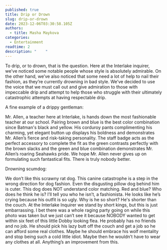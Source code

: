 ```yaml
---
published: true
title: Drip or Drown
slug: drip-or-drown
date: 2023-12-06T03:30:58.105Z
authors:
  - title: Masha Maykova
categories:
  - Entertainment
readtime: 2
description: "    "
---
```

To drip, or to drown, that is the question. Here at the Interlake inquirer, we’ve noticed some notable people whose style is absolutely admirable. On the other hand, we’ve also noticed that some need a lot of help to nail their fashion, as they’re currently drowning in bad style. We’ve decided to use the voice that we must call out and give admiration to those with impeccable drip and attempt to help those who struggle with their ultimately catastrophic attempts at having respectable drip.

A fine example of a drippy gentleman:

Mr. Allen, a teacher here at Interlake, is hands down the most fashionable teacher at our school. Pairing brown and blue is the best color combination since Batman's black and yellow. His corduroy pants complimenting his charming, yet elegant button up displays his boldness and demonstrates Mr. Allen’s fierce and risk-taking personality. The staff badge acts as the perfect accessory to complete the fit as the green contrasts perfectly with the brown slacks and the green and blue combination demonstrates Mr. Allen’s roaring Seahawks pride. We hope Mr. Allen never gives up on formulating such fantastical fits. There is truly nobody better.





Drowning scumdog:

We don’t like this scrawny rat dog. This canine catastrophe is a step in the wrong direction for dog fashion. Even the disgusting pillow dog behind him is cuter. This dog does NOT understand color matching. Red and blue? Who does he think he is? I’ll tell you who he isn’t, a fashionista. He looks like he’s crying because his outfit is so ugly. Why is he so short? He's shorter than the couch. At the Interlake Inquirer we stand by short kings, but this is just embarrassing. I bet there was a whole raging party going on while this photo was taken but we just can’t see it because NOBODY wanted to get within six feet of this little Dobby looking flea. He probably has no friends and no job. He should pick his lazy butt off the couch and get a job so he can afford some real clothes. Maybe he should embrace his wolf mentality and stop being such a cold little idiot. Maybe then he wouldn’t have to wear any clothes at all. Anything’s an improvement from this.